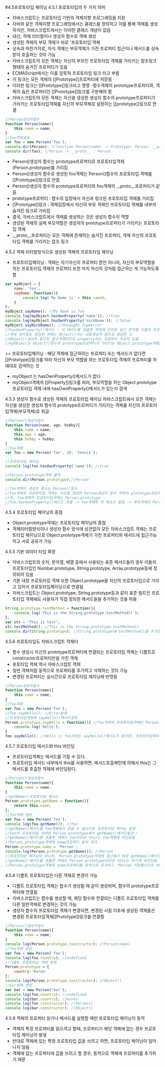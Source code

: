 
#4.5프로토타입 체이닝
4.5.1 프로토타입의 두 가지 의미
- 자바스크립트는 프로토타입 기반의 객체지향 프로그래밍을 지원
- 자바와 같은 객체지향 프로그래밍에서는 클래스를 정의하고 이를 통해 객체를 생성하지만, 자바스크립트에서는 이러한 클래스 개념이 없음
- 대신, 객체 리터럴이나 생성자 함수로 객체 생성
- 생성된 객체의 부모 객체가 바로 '프로토타입'객체
- 상속과 마찬가지로, 자식 객체는 부모객체가 가진 프로퍼티 접근이나 메서드를 상속받아 호출하는 것이 가능
- 자바스크립트의 모든 객체는 자신의 부모인 프로토타입 객체를 가리키는 참조링크 형태의 숨겨진 프로퍼티가 있음
- ECMAScript에서는 이를 암묵적 프로토타입 링크 라고 부름
- 이 링크는 모든 객체의 [[Prototype]]프로퍼티에 저장됨
- 이러한 링크는 [[Prototype]]링크라고 명명
-함수객체의 prototype프로퍼티와, 객체의 숨은 프로퍼티인 [[Prototype]]링크를 구분해야 함
- 자바스크립트의 모든 객체는 자신을 생성한 생성자 함수의 prototype프로퍼티가 가리키는 프로토타입객체를 자신의 부모객체로 설정하는 [[prototype]]링크로 연결
```javascript
//Person생성자함수
function Person(name){
	this.name = name;
}
//foo객체생성
var foo = new Person('foo');
console.dir(Person); //function Person(name) -> Prototype: Person, __proto__ : function()
console.dir(foo); //Person -> __proto__ : Person
```
- Person()생성자 함수는 prototype프로퍼티로 프로토타입객체(Person.prototype)를 가리킴
- Person()생성자 함수로 생성된 foo객체는 Person()함수의 프로토타입 객체를 [[Prototype]]링크로 연결
- Person()생성자 함수의 prototype프로퍼티와 foo객체의 __proto__프로퍼티가 같음
- prototype프로퍼티 : 함수의 입장에서 자신과 링크된 프로토타입 객체를 가리킴
- [[Prototype]]링크 : 객체입장에서 자신의 부모 객체인 프로토타입 객체를 내부의 숨겨진 링크로 가리킴
- 결국, 자바스크립트에서 객체를 생성하는 것은 생성자 함수의 역할
- 생성된 객체의 실제 부모역할은 생성자의 prototype프로퍼티가 가리키는 프로토타입 객체
- __proto__프로퍼티는 모든 객체에 존재하는 숨겨진 프로퍼티, 객체 자신의 프로토타입 객체를 가리키는 참조 링크

4.5.2 객체 리터럴방식으로 생성된 객체의 프로토타입 체이닝
- 프로토타입체이닝 : 객체는 자기자신의 프로퍼티 뿐만 아니라, 자신의 부모역할을 하는 프로토타입 객체의 프로퍼티 또한 마치 자신의 것처럼 접근하는 게 가능하도록 함
```javascript
var myObject = {
	name: 'foo',
	sayName: function(){
		console.log('My Name is' + this.name);
	}
};
myObject.sayName(); //My Name is foo
console.log(myObject.hasOwnProperty('name')); //true
console.log(myObject.hasOwnProperty('nickName')); //false
myObject.sayNickName(); //Uncaught TypeError
//hasOwnProperty()메서드 : 이 메서드를 호출한 객체에 인자로 넘긴 문자열 이름의 프로퍼티나 메서드가 있는지 체크하는 자바스크립트 표준 API함수
//객체 리터럴로 생성한 객체는 Object()라는 내장생성자 함수로 생성한 것
//Object()생성자 함수도 함수객체이므로 property라는 프로퍼티 속성이 있음
//myObjecr는 Object()함수의 prototype프로퍼티가 가리키는 Object.prototype객체를 자신의 프로토타입 객체로 연결
```
++ 프로토타입체이닝 : 해당 객체에 접근하려는 프로퍼티 또는 메서드가 없다면 [[Prototype]]링크를 따라 자신의 부모 역할을 하는 프로토타입 객체의 프로퍼티를 차례대로 검색하는 것

- myObject 는 hasOwnProperty()메서드가 없다
- myObject객체의 [[Property]]링크를 따라, 부모역할을 하는 Object.prototype프로토타입 객체 내에 hasOwnProperty()메서드가 있는지 검색

4.5.3 생성자 함수로 생성된 객체의 프로토타입 체이닝
자바스크립트에서 모든 객체는 자신을 생성한 생성자 함수의 prototype프로퍼티가 가리키는 객체를 자신의 프로토타입객체(부모객체)로 취급
```javascript
//Person()생성자함수
function Person(name, age, hobby){
	this.name = name;
	this.age = age;
	this.hobby = hobby;
}
//foo객체
var foo = new Person('foo', 30, 'tennis');

//프로토타입 체이닝
console.log(foo.hasOwnProperty('name')); //true

//Person.prototype객체 출력
console.dir(Person.prototype);//Person

//foo객체의 생성자 함수는 Person()함수
//foo객체의 프로토타입 객체는 자신을 생성한 Person생성자 함수 객체의 prototype프로퍼티가 가리키는 객체
//즉, foo객체의 프로토타입객체는 Person.prototype
//foo.hasOwnProperty()메소드 호출 -> foo객체에 이 메소드 없음 -> 부모객체인 Person.prototype객체에서 찾음 -> 함수에 연결된 프로토타입 객체는 디폴트로 constructor프로퍼티만을 가진 객체이므로 이 메소드 없음 -> Person.prototype 역시 자바스크립트 객체이므로 Object.prototype을 프로토타입객체로 가지므로 Object.prototype객체의 hasOwnProperty() 메소드를 실행
```
4.5.4 프로토타입 체이닝의 종점
- Object.prototype객체는 프로토타입 체이닝의 종점
- 객체리터럴방식이나 생성자 함수 방식에 상관없이 모든 자바스크립트 객체는 프로토타입 체이닝으로 Object.prototype객체가 가진 프로퍼티와 메서드에 접근가능하고 서로 공유가 가능

4.5.5 기본 데이터 타입 확장
- 자바스크립트의 숫자, 문자열, 배열 등에서 사용되는 표준 메서드들의 경우 이들의 프로토타입인 Number.prototype, String.prototype, Array.prototype등에 정의되어 있음
- 기본 내장 프로토타입 객체 또한 Object.prototype을 자신의 프로토타입으로 가지고 있어서 프로토타입체이닝으로 연결됨
- 자바스크립트는 Object.prototype, String.prototype등과 같이 표준 빌트인 프로토타입 객체에도 사용자가 직접 정의한 메서드들을 추가하는 것을 허용
```javascript
String.prototype.testMethod = function(){
	console.log('This is the String.prototype.testMethod()');
};
var str = "This is test";
str.testMethod(); //This is the String.prototype.testMethod()
console.dir(String.prototype); //String.prototype에 testMethod()를 추가한 것이 보임
```
4.5.6 프로토타입도 자바스크립트 객체다
- 함수 생성시 자신의 prototype프로퍼티에 연결되는 프로토타입 객체는 디폴트로 constructor프로퍼티만을 가진 객체
- 포토타입 객체 역시 자바스크립트 객체
- 일반 객체처럼 동적으로 프로퍼티를 추가하고 삭제하는 것이 가능
- 변경된 프로퍼티는 실시간으로 프로토타입 체이닝에 반영됨
```javascript
//Person생성자함수
function Person(name){
	this.name = name;
}
//foo객체
var foo = new Person('foo');
//foo.sayHello(); //Error발생
//프로토타입객체에 sayHello()메서드정의
Person.prototype.sayHello = function(){ //foo객체의 프로토타입객체인 Person.prototype객체에 동적으로 sayHello()메서드 추가
	console.log('Hello');
}
foo.sayHello(); //Hello // foo객체는 sayHello()메서드가 없지만, 프로토타입체이닝으로 Person.prototype객체에서 sayHello()메서드 검색
```
4.5.7 프로토타입 메서드와 this 바인딩
- 프로토타입객체는 메서드를 가질 수 있다.
- 프로토타입 메서드 내부에서 this를 사용하면, 메서드호출패턴에 의해서 this는 그 메서드를 호출한 객체에 바인딩된다.
```javascript
//Person()생성자함수
function Person(name){
	this.name = name;
}
//getName()프로토타입 메서드
Person.prototype.getName = function(){
	return this.name;
};
//foo객체 생성
var foo = new Person('foo');
console.log(foo.getName()); //foo
//getName()메서드를 foo객체에서 찾을 수 없으므로 프로토타입 체이닝 발생
//foo의 프로토타입 객체인 Person.prototype에서 getName()메서드발견 !
//getName()메서드를 호출한 객체는 foo이므로 this는 foo객체에 바인딩됨
//Person.prototype객체에 name프로퍼티 동적 추가
Person.prototype.name = 'Person';
console.log(Person.prototype.getName()); //Person
//프로토타입 체이닝이 아니라, Person.prototype객체에 접근해서 바로 getName()메서드를 호출
//getName()메서드를 호출한 객체는 Person.prototype이므로 this는 여기에 바인딩됨
//Person.prototype객체에 name프로퍼티를 동적으로 추가하고 'Person'저장했으므로 this.name은 'Person'
```
4.5.8 디폴트 프로토타입은 다른 객체로 변경이 가능
- 디폴트 프로토타입 객체는 합수가 생성될 때 같이 생성되며, 함수의 prototype프로퍼티에 연결됨
- 자바스크립트는 함수를 생성할 때, 해당 함수와 연결되는 디폴트 프로토타입 객체를 다른 일반객체로 변경하는 것이 가능
- 생성자 함수의 프로토타입 객체가 변경되면, 변경된 시점 이후에 생성된 객체들은 변경된 프로토타입객체[[Prototype]]링크를 연결함
```javascript
//Person()생성자함수
function Person(name){
	this.name = name;
}
console.log(Person.prototype.constructor); //Person(name)
//foo객체 생성
var foo = new Person('foo');
console.log(foo.country); //undefined
//디폴트 프로토타입 객체 변경
Person.prototype = {
	country:'Korea'
};
console.log(Person.prototype.constructor); //Object()
//bar객체 생성
var bar = new Person('bar');
console.log(foo.country); //undefined
console.log(bar.country); //korea
console.log(foo.constructor); //Person()
console.log(bar.constructor); //Object()

```
4.5.9 객체의 프로퍼티 읽기나 메서드를 실행할 때만 프로토타입 체이닝이 동작
- 객체의 특정 프로퍼티를 읽으려고 할때, 프로퍼티가 해당 객체에 없는 경우 프로토타입 체이닝이 발생
- 반대로 객체에 있는 특정 프로토타입 값을 쓰려고 하면, 프로토타입 체이닝이 일어나지 않음
- 객체에 없는 프로퍼티에 값을 쓰려고 할 경우, 동적으로 객체에 프로퍼티를 추가하기 때문


